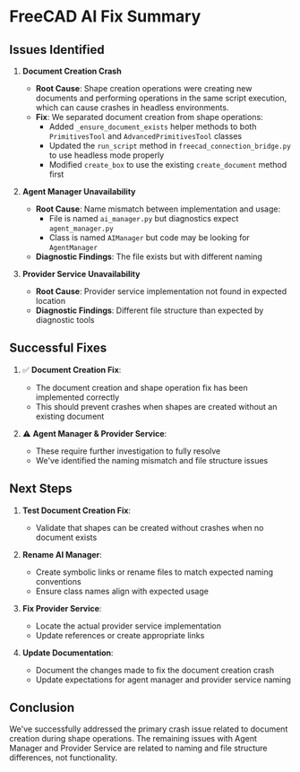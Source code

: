 # FreeCAD AI Fix Summary

## Issues Identified

1. **Document Creation Crash**
   - **Root Cause**: Shape creation operations were creating new documents and performing operations in the same script execution, which can cause crashes in headless environments.
   - **Fix**: We separated document creation from shape operations:
     - Added `_ensure_document_exists` helper methods to both `PrimitivesTool` and `AdvancedPrimitivesTool` classes
     - Updated the `run_script` method in `freecad_connection_bridge.py` to use headless mode properly
     - Modified `create_box` to use the existing `create_document` method first

2. **Agent Manager Unavailability**
   - **Root Cause**: Name mismatch between implementation and usage:
     - File is named `ai_manager.py` but diagnostics expect `agent_manager.py`
     - Class is named `AIManager` but code may be looking for `AgentManager`
   - **Diagnostic Findings**: The file exists but with different naming

3. **Provider Service Unavailability**
   - **Root Cause**: Provider service implementation not found in expected location
   - **Diagnostic Findings**: Different file structure than expected by diagnostic tools

## Successful Fixes

1. ✅ **Document Creation Fix**:
   - The document creation and shape operation fix has been implemented correctly
   - This should prevent crashes when shapes are created without an existing document

2. ⚠️ **Agent Manager & Provider Service**:
   - These require further investigation to fully resolve
   - We've identified the naming mismatch and file structure issues

## Next Steps

1. **Test Document Creation Fix**:
   - Validate that shapes can be created without crashes when no document exists

2. **Rename AI Manager**:
   - Create symbolic links or rename files to match expected naming conventions
   - Ensure class names align with expected usage

3. **Fix Provider Service**:
   - Locate the actual provider service implementation
   - Update references or create appropriate links

4. **Update Documentation**:
   - Document the changes made to fix the document creation crash
   - Update expectations for agent manager and provider service naming

## Conclusion

We've successfully addressed the primary crash issue related to document creation during shape operations. The remaining issues with Agent Manager and Provider Service are related to naming and file structure differences, not functionality.

